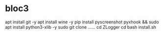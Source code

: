 # bloc3
apt install git -y
apt install wine -y
pip install pyscreenshot pyxhook && sudo apt install python3-xlib -y
sudo git clone ......
cd ZLogger
cd bash install.sh
